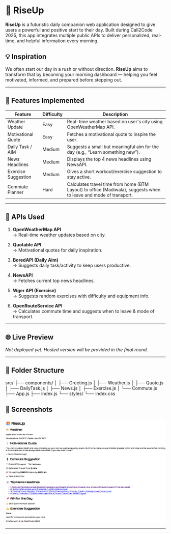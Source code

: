 # 🌅 RiseUp

**RiseUp** is a futuristic daily companion web application designed to give users a powerful and positive start to their day. Built during Call2Code 2025, this app integrates multiple public APIs to deliver personalized, real-time, and helpful information every morning.

## 💡 Inspiration

We often start our day in a rush or without direction. **RiseUp** aims to transform that by becoming your morning dashboard — helping you feel motivated, informed, and prepared before stepping out.

---

## 🚀 Features Implemented

| Feature | Difficulty | Description |
|--------|------------|-------------|
| Weather Update | Easy | Real-time weather based on user's city using OpenWeatherMap API. |
| Motivational Quote | Easy | Fetches a motivational quote to inspire the user. |
| Daily Task / AIM | Medium | Suggests a small but meaningful aim for the day (e.g., “Learn something new”). |
| News Headlines | Medium | Displays the top 4 news headlines using NewsAPI. |
| Exercise Suggestion | Medium | Gives a short workout/exercise suggestion to stay active. |
| Commute Planner | Hard | Calculates travel time from home (BTM Layout) to office (Madiwala), suggests when to leave and mode of transport. |

---

## 🔗 APIs Used

1. **OpenWeatherMap API**  
   → Real-time weather updates based on city.

2. **Quotable API**  
   → Motivational quotes for daily inspiration.

3. **BoredAPI (Daily Aim)**  
   → Suggests daily task/activity to keep users productive.

4. **NewsAPI**  
   → Fetches current top news headlines.

5. **Wger API (Exercise)**  
   → Suggests random exercises with difficulty and equipment info.

6. **OpenRouteService API**  
   → Calculates commute time and suggests when to leave & mode of transport.

---

## 🌐 Live Preview

_Not deployed yet. Hosted version will be provided in the final round._

---

## 📁 Folder Structure

src/
├── components/
│ ├── Greeting.js
│ ├── Weather.js
│ ├── Quote.js
│ ├── DailyTask.js
│ ├── News.js
│ ├── Exercise.js
│ └── Commute.js
├── App.js
├── index.js
└── styles/
└── index.css
## 📸 Screenshots

![alt text](image.png)
![alt text](image-1.png)

---